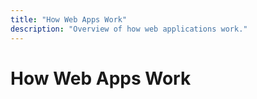 ```yaml
---
title: "How Web Apps Work"
description: "Overview of how web applications work."
---
```


# How Web Apps Work

